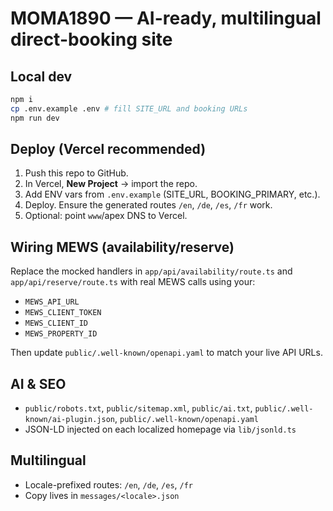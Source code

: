 # MOMA1890 — AI-ready, multilingual direct-booking site

## Local dev
```bash
npm i
cp .env.example .env # fill SITE_URL and booking URLs
npm run dev
```

## Deploy (Vercel recommended)
1) Push this repo to GitHub.
2) In Vercel, **New Project** → import the repo.
3) Add ENV vars from `.env.example` (SITE_URL, BOOKING_PRIMARY, etc.).
4) Deploy. Ensure the generated routes `/en`, `/de`, `/es`, `/fr` work.
5) Optional: point `www`/apex DNS to Vercel.

## Wiring MEWS (availability/reserve)
Replace the mocked handlers in `app/api/availability/route.ts` and `app/api/reserve/route.ts`
with real MEWS calls using your:
- `MEWS_API_URL`
- `MEWS_CLIENT_TOKEN`
- `MEWS_CLIENT_ID`
- `MEWS_PROPERTY_ID`

Then update `public/.well-known/openapi.yaml` to match your live API URLs.

## AI & SEO
- `public/robots.txt`, `public/sitemap.xml`, `public/ai.txt`, `public/.well-known/ai-plugin.json`, `public/.well-known/openapi.yaml`
- JSON-LD injected on each localized homepage via `lib/jsonld.ts`

## Multilingual
- Locale-prefixed routes: `/en`, `/de`, `/es`, `/fr`
- Copy lives in `messages/<locale>.json`
